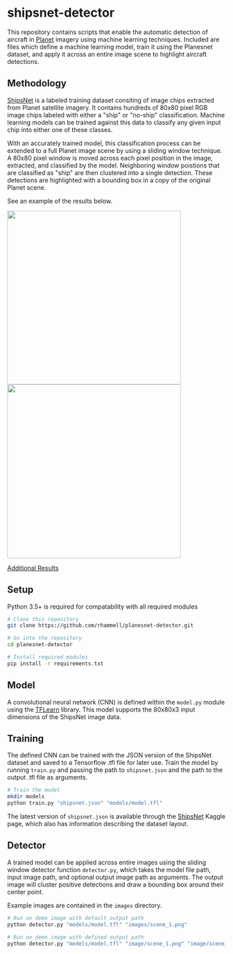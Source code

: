 # shipsnet-detector
This repository contains scripts that enable the automatic detection of aircraft in [Planet](https://www.planet.com/) imagery using machine learning techniques. Included are files which define a machine learning model, train it using the Planesnet dataset, and apply it across an entire image scene to highlight aircraft detections.

## Methodology
[ShipsNet](https://www.kaggle.com/rhammell/ships-in-satellite-imagery) is a labeled training dataset consiting of image chips extracted from Planet satellite imagery. It contains hundreds of 80x80 pixel RGB image chips labeled with either a "ship" or "no-ship" classification. Machine learning models can be trained against this data to classify any given input chip into either one of these classes. 

With an accurately trained model, this classification process can be extended to a full Planet image scene by using a sliding window technique. A 80x80 pixel window is moved across each pixel position in the image, extracted, and classified by the model. Neighboring window poistions that are classified as "ship" are then clustered into a single detection. These detections are highlighted with a bounding box in a copy of the original Planet scene.

See an example of the results below. 
<p>
<img src="https://i.imgur.com/OCM0She.png" width="400">
<img src="https://i.imgur.com/IYeY937.png" width="400">
</p>

[Additional Results](https://imgur.com/a/fvo7g)

## Setup
Python 3.5+ is required for compatability with all required modules

```bash
# Clone this repository
git clone https://github.com/rhammell/planesnet-detector.git

# Go into the repository
cd planesnet-detector

# Install required modules
pip install -r requirements.txt
```
## Model
A convolutional neural network (CNN) is defined within the `model.py` module using the [TFLearn](http://tflearn.org/) library. This model supports the 80x80x3 input dimensions of the ShipsNet image data.

## Training
The defined CNN can be trained with the JSON version of the ShipsNet dataset and saved to a Tensorflow .tfl file for later use. Train the model by running `train.py` and passing the path to `shipsnet.json` and the path to the output .tfl file as arguments.

```bash
# Train the model
mkdir models
python train.py "shipsnet.json" "models/model.tfl"
```
The latest version of `shipsnet.json` is available through the [ShipsNet](https://www.kaggle.com/rhammell/ships-in-satellite-imagery) Kaggle page, which also has information describing the dataset layout. 

## Detector
A trained model can be applied across entire images using the sliding window detector function `detector.py`, which takes the model file path, input image path, and optional output image path as arguments. The output image will cluster positive detections and draw a bounding box around their center point. 

Example images are contained in the `images` directory. 

```bash
# Run on demo image with default output path
python detector.py "models/model.tfl" "images/scene_1.png"

# Run on demo image with defined output path
python detector.py "models/model.tfl" "image/scene_1.png" "image/scene_1_detections.png"
```
